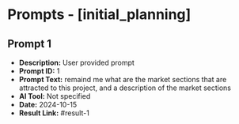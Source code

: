 # Prompts - [initial_planning]

## Prompt 1
* **Description:** User provided prompt
* **Prompt ID:** 1
* **Prompt Text:** remaind me what are the market sections that are attracted to this project, and a description of the market sections
* **AI Tool:** Not specified
* **Date:** 2024-10-15
* **Result Link:** #result-1

